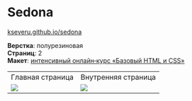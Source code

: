 # Sedona #

[kseveru.github.io/sedona](https://kseveru.github.io/sedona/ "Открыть проект")

**Верстка**: полурезиновая  
**Страниц**: 2  
**Макет**: [интенсивный онлайн‑курс «Базовый HTML и CSS»](https://htmlacademy.ru/intensive/htmlcss)  
<table>
  <tr>
    <td>Главная страница</td>
    <td>Внутренняя страница</td>
  </tr>
  <tr>
    <td>
      <a href="https://kseveru.github.io/img/preview-sedona.png" title="Открыть макет">
        <img src="https://kseveru.github.io/img/preview-sedona-small.png">
      </a>
    </td>
    <td>
      <a href="https://kseveru.github.io/img/preview-sedona-hotels.png" title="Открыть макет">
        <img src="https:// kseveru.github.io/img/preview-sedona-hotels-small.png">
      </a>
    </td>
  </tr>
</table>
